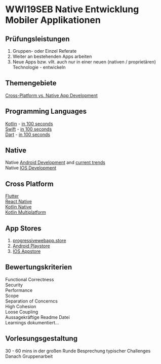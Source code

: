 # WWI19SEB Native Entwicklung Mobiler Applikationen

## Prüfungsleistungen

1. Gruppen- oder Einzel Referate  
2. Weiter an bestehenden Apps arbeiten  
3. Neue Apps bzw. vllt. auch nur in einer neuen (nativen / proprietären) Technologie - entwickeln  

## Themengebiete
[Cross-Platform vs. Native App Development](https://www.youtube.com/watch?v=Mq_HS-o-v6o)   

## Programming Languages
[Kotlin](https://www.youtube.com/watch?v=cxm9AHNDMPI) - [in 100 seconds](https://www.youtube.com/watch?v=xT8oP0wy-A0)    
[Swift](https://www.youtube.com/watch?v=n5X_V81OYnQ) - [in 100 seconds](https://www.youtube.com/watch?v=nAchMctX4YA)   
[Dart](https://dart.dev/) - [in 100 seconds](https://www.youtube.com/watch?v=NrO0CJCbYLA)

## Native 
Native [Android Development](https://www.youtube.com/watch?v=fis26HvvDII) and [current trends](https://www.youtube.com/watch?v=qBkyU1TJKDg)   
Native [IOS Development](https://www.youtube.com/watch?v=yuo50-TiKgo)   

## Cross Platform
[Flutter](https://flutter.dev)  
[React Native](https://www.youtube.com/watch?v=k-kPqnMay84)  
[Kotlin Native](https://www.youtube.com/watch?v=oyyQJstXTL0)  
[Kotlin Multiplatform](https://www.youtube.com/watch?v=6gHklmfh0KU)  

## App Stores
1. [progressivewebapp.store](https://progressivewebapp.store/)  
2. [Android Playstore](https://play.google.com/store)
3. [IOS Appstore](https://www.apple.com/app-store/)


## Bewertungskriterien
Functional Correctness  
Security  
Performance  
Scope   
Separation of Concerncs   
High Cohesion  
Loose Coupling   
Aussagekräftige Readme Datei  
Learnings dokumentiert...  

## Vorlesungsgestaltung
30 - 60 mins in der großen Runde Besprechung typischer Challenges   
Danach Gruppenarbeit   

